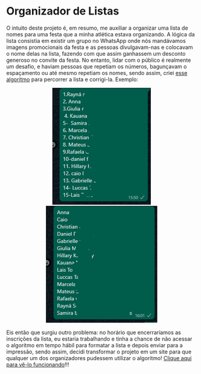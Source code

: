 # Organizador de Listas

O intuito deste projeto é, em resumo, me auxiliar a organizar uma lista de nomes para uma festa que a minha atlética estava organizando. A lógica da lista consistia em existir um grupo no WhatsApp onde nós mandávamos imagens promocionais da festa e as pessoas divulgavam-nas e colocavam o nome delas na lista, fazendo com que assim ganhassem um desconto generoso no convite da festa. No entanto, lidar com o público é realmente um desafio, e haviam pessoas que repetiam os números, bagunçavam o espaçamento ou até mesmo repetiam os nomes, sendo assim, criei [esse algoritmo](https://github.com/hyskoniho/organizador-de-listas/blob/main/filter.py) para percorrer a lista e corrigi-la. Exemplo:

<div align="center">
  <img src="https://github.com/hyskoniho/organizador-de-listas/blob/main/assets/antes.png" alt="Exemplo de lista antes de ser formatada" />
  <img src="https://github.com/hyskoniho/organizador-de-listas/blob/main/assets/depois.png" alt="Exemplo de lista depois da formatação" />
</div>

Eis então que surgiu outro problema: no horário que encerraríamos as inscrições da lista, eu estaria trabalhando e tinha a chance de não acessar o algoritmo em tempo hábil para formatar a lista e depois enviar para a impressão, sendo assim, decidi transformar o projeto em um site para que qualquer um dos organizadores pudessem utilizar o algoritmo! [Clique aqui para vê-lo funcionando](https://organizador-de-listas-fhnmzeei6-caio-limas-projects-a0493cb9.vercel.app/)!!!
